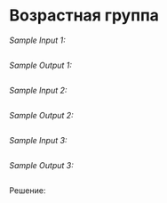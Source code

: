 # Возрастная группа

<!--- Текст задания --->

*Sample Input 1:*
```

```

*Sample Output 1:*
```

```

*Sample Input 2:*
```

```

*Sample Output 2:*
```

```

*Sample Input 3:*
```

```

*Sample Output 3:*
```

```

Решение:
```python

```
